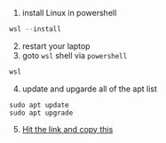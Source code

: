 1. install Linux in powershell 
```powershell
wsl --install
```

2. restart your laptop
3. goto `wsl` shell via `powershell`
```powershell
wsl
```
4. update and upgarde all of the apt list
```
sudo apt update
sudo apt upgrade
```
5. [Hit the link and copy this](https://github.com/ShinMini/Ubuntu-In-Windows)
